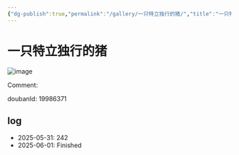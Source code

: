 ```yaml
---
{"dg-publish":true,"permalink":"/gallery/一只特立独行的猪/","title":"一只特立独行的猪","created":"2025-06-01T21:27:09.825+08:00"}
---
```



# 一只特立独行的猪

![image](https://hiraeth-picbed.oss-cn-beijing.aliyuncs.com/20250531154851.webp)

Comment: 



doubanId: 19986371

## log

- 2025-05-31: 242
- 2025-06-01: Finished

